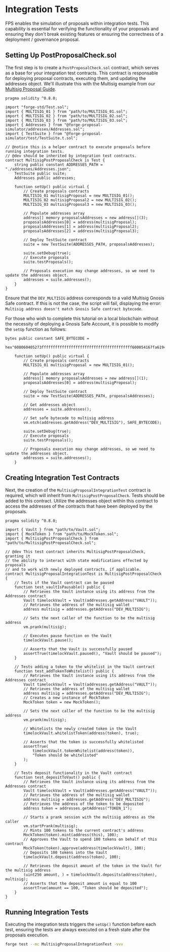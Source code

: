 # Integration Tests

FPS enables the simulation of proposals within integration tests. This
capability is essential for verifying the functionality of your proposals and
ensuring they don't break existing features or ensuring the correctness of a deployment / governance proposal.

## Setting Up PostProposalCheck.sol

The first step is to create a `PostProposalCheck.sol` contract, which serves as
a base for your integration test contracts. This contract is responsable for
deploying proposal contracts, executing them, and updating the addresses object. We'll illustrate this with the Multisig example from our [Multisig Proposal Guide](../guides/multisig-proposal.md).

```solidity
pragma solidity ^0.8.0;

import "forge-std/Test.sol";
import { MULTISIG_01 } from "path/to/MULTISIG_01.sol";
import { MULTISIG_02 } from "path/to/MULTISIG_02.sol";
import { MULTISIG_03 } from "path/to/MULTISIG_03.sol";
import { Addresses } from "@forge-proposal-simulator/addresses/Addresses.sol";
import { TestSuite } from "@forge-proposal-simulator/test/TestSuite.t.sol";

// @notice this is a helper contract to execute proposals before running integration tests.
// @dev should be inherited by integration test contracts.
contract MultisigPostProposalCheck is Test {
    string public constant ADDRESSES_PATH = "./addresses/Addresses.json";
    TestSuite public suite;
    Addresses public addresses;

    function setUp() public virtual {
        // Create proposals contracts
        MULTISIG_01 multisigProposal = new MULTISIG_01();
        MULTISIG_02 multisigProposal2 = new MULTISIG_02();
        MULTISIG_03 multisigProposal3 = new MULTISIG_03();

        // Populate addresses array
        address[] memory proposalsAddresses = new address[](3);
        proposalsAddresses[0] = address(multisigProposal);
        proposalsAddresses[1] = address(multisigProposal2);
        proposalsAddresses[2] = address(multisigProposal3);

        // Deploy TestSuite contract
        suite = new TestSuite(ADDRESSES_PATH, proposalsAddresses);

        suite.setDebug(true);
        // Execute proposals
        suite.testProposals();

        // Proposals execution may change addresses, so we need to update the addresses object.
        addresses = suite.addresses();
    }
}
```

Ensure that the `DEV_MULTISIG` address corresponds to a valid Multisig Gnosis Safe contract. If this is not the case, the script will fail, displaying the error: `Multisig address doesn't match Gnosis Safe contract bytecode`.

For those who wish to complete this tutorial on a local blockchain without the
necessity of deploying a Gnosis Safe Account, it is possible to modify the
`setUp` function as follows:

```solidity
bytes public constant SAFE_BYTECODE =
        hex"608060405273ffffffffffffffffffffffffffffffffffffffff600054167fa619486e0000000000000000000000000000000000000000000000000000000060003514156050578060005260206000f35b3660008037600080366000845af43d6000803e60008114156070573d6000fd5b3d6000f3fea2646970667358221220d1429297349653a4918076d650332de1a1068c5f3e07c5c82360c277770b955264736f6c63430007060033";

    function setUp() public virtual {
        // Create proposals contracts
        MULTISIG_01 multisigProposal = new MULTISIG_01();

        // Populate addresses array
        address[] memory proposalsAddresses = new address[](1);
        proposalsAddresses[0] = address(multisigProposal);

        // Deploy TestSuite contract
        suite = new TestSuite(ADDRESSES_PATH, proposalsAddresses);

        // Get addresses object
        addresses = suite.addresses();

        // Set safe bytecode to multisig address
        vm.etch(addresses.getAddress("DEV_MULTISIG"), SAFE_BYTECODE);

        suite.setDebug(true);
        // Execute proposals
        suite.testProposals();

        // Proposals execution may change addresses, so we need to update the addresses object.
        addresses = suite.addresses();
    }
```

## Creating Integration Test Contracts

Next, the creation of the `MultisigProposalIntegrationTest` contract is required, which will inherit from `MultisigPostProposalCheck`. Tests should be added to this contract. Utilize the addresses object within this contract to access the addresses of the contracts that have been deployed by the proposals.

```solidity
pragma solidity ^0.8.0;

import { Vault } from "path/to/Vault.sol";
import { MockToken } from "path/to/MockToken.sol";
import { MultisigPostProposalCheck } from "path/to/MultisigPostProposalCheck.sol";

// @dev This test contract inherits MultisigPostProposalCheck, granting it
// the ability to interact with state modifications effected by proposals
// and to work with newly deployed contracts, if applicable.
contract MultisigProposalIntegrationTest is MultisigPostProposalCheck {
    // Tests if the Vault contract can be paused
    function test_vaultIsPausable() public {
        // Retrieves the Vault instance using its address from the Addresses contract
        Vault timelockVault = Vault(addresses.getAddress("VAULT"));
        // Retrieves the address of the multisig wallet
        address multisig = addresses.getAddress("DEV_MULTISIG");

        // Sets the next caller of the function to be the multisig address
        vm.prank(multisig);

        // Executes pause function on the Vault
        timelockVault.pause();

        // Asserts that the Vault is successfully paused
        assertTrue(timelockVault.paused(), "Vault should be paused");
    }

    // Tests adding a token to the whitelist in the Vault contract
    function test_addTokenToWhitelist() public {
        // Retrieves the Vault instance using its address from the Addresses contract
        Vault timelockVault = Vault(addresses.getAddress("VAULT"));
        // Retrieves the address of the multisig wallet
        address multisig = addresses.getAddress("DEV_MULTISIG");
        // Creates a new instance of MockToken
        MockToken token = new MockToken();

        // Sets the next caller of the function to be the multisig address
        vm.prank(multisig);

        // Whitelists the newly created token in the Vault
        timelockVault.whitelistToken(address(token), true);

        // Asserts that the token is successfully whitelisted
        assertTrue(
            timelockVault.tokenWhitelist(address(token)),
            "Token should be whitelisted"
        );
    }

    // Tests deposit functionality in the Vault contract
    function test_depositToVaut() public {
        // Retrieves the Vault instance using its address from the Addresses contract
        Vault timelockVault = Vault(addresses.getAddress("VAULT"));
        // Retrieves the address of the multisig wallet
        address multisig = addresses.getAddress("DEV_MULTISIG");
        // Retrieves the address of the token to be deposited
        address token = addresses.getAddress("TOKEN_1");

        // Starts a prank session with the multisig address as the caller
        vm.startPrank(multisig);
        // Mints 100 tokens to the current contract's address
        MockToken(token).mint(address(this), 100);
        // Approves the Vault to spend 100 tokens on behalf of this contract
        MockToken(token).approve(address(timelockVault), 100);
        // Deposits 100 tokens into the Vault
        timelockVault.deposit(address(token), 100);

        // Retrieves the deposit amount of the token in the Vault for the multisig address
        (uint256 amount, ) = timelockVault.deposits(address(token), multisig);
        // Asserts that the deposit amount is equal to 100
        assertTrue(amount == 100, "Token should be deposited");
    }
}
```

## Running Integration Tests

Executing the integration tests triggers the `setUp()` function before each test, ensuring the
tests are always executed on a fresh state after the proposals execution.

```bash
forge test --mc MultisigProposalIntegrationTest -vvv
```
